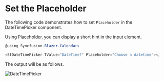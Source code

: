 # Set the Placeholder

The following code demonstrates how to set `Placeholder` in the DateTimePicker component.

Using [Placeholder](https://help.syncfusion.com/cr/blazor/Syncfusion.Blazor.Calendars.SfDateTimePicker-1.html#Syncfusion_Blazor_Calendars_SfDateTimePicker_1_Placeholder), you can display a short hint in the input element.

```csharp
@using Syncfusion.Blazor.Calendars

<SfDateTimePicker TValue="DateTime?" Placeholder="Choose a datetime"></SfDateTimePicker>
```

The output will be as follows.

![DateTimePicker](../images/placeholder.png)